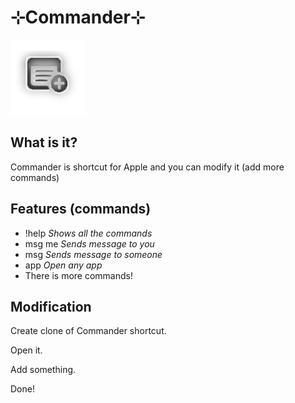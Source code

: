 # ⊹Commander⊹
[](https://github.com/thenpcfish/commander/releases/latest)
![](https://github.com/TheNPCFISH/Commander/blob/main/icon.png)
## What is it?
Commander is shortcut for Apple and you can modify it (add more commands)
## Features (commands)
- !help *Shows all the commands*
- msg me *Sends message to you*
- msg *Sends message to someone*
- app *Open any app*
- There is more commands!
## Modification
Create clone of Commander shortcut.

Open it.

Add something.

Done!
